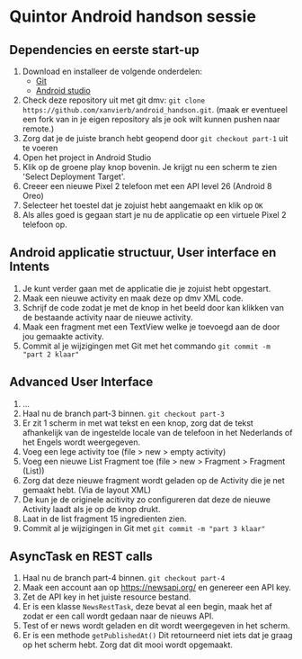 # Quintor Android handson sessie

## Dependencies en eerste start-up
1. Download en installeer de volgende onderdelen:
	* [Git](https://git-scm.com/)
	* [Android studio](https://developer.android.com/studio/index.html)
2. Check deze repository uit met git dmv: `git clone https://github.com/xanvierb/android_handson.git`. (maak er eventueel een fork van in je eigen repository als je ook wilt kunnen pushen naar remote.)
3. Zorg dat je de juiste branch hebt geopend door `git checkout part-1` uit te voeren
4. Open het project in Android Studio
5. Klik op de groene play knop bovenin. Je krijgt nu een scherm te zien 'Select Deployment Target'.
6. Creeer een nieuwe Pixel 2 telefoon met een API level 26 (Android 8 Oreo)
7. Selecteer het toestel dat je zojuist hebt aangemaakt en klik op `OK`
8. Als alles goed is gegaan start je nu de applicatie op een virtuele Pixel 2 telefoon op.

## Android applicatie structuur, User interface en Intents 
1. Je kunt verder gaan met de applicatie die je zojuist hebt opgestart.
2. Maak een nieuwe activity en maak deze op dmv XML code.
3. Schrijf de code zodat je met de knop in het beeld door kan klikken van de bestaande activity naar de nieuwe activity.
4. Maak een fragment met een TextView welke je toevoegd aan de door jou gemaakte activity.
5. Commit al je wijzigingen met Git met het commando `git commit -m "part 2 klaar"`

## Advanced User Interface
1. ...
2. Haal nu de branch part-3 binnen. `git checkout part-3`
3. Er zit 1 scherm in met wat tekst en een knop, zorg dat de tekst afhankelijk van de ingestelde locale van de telefoon in het Nederlands of het Engels wordt weergegeven.
4. Voeg een lege activity toe (file > new > empty activity)
5. Voeg een nieuwe List Fragment toe (file > new > Fragment > Fragment (List))
6. Zorg dat deze nieuwe fragment wordt geladen op de Activity die je net gemaakt hebt. (Via de layout XML)
7. De kun je de originele acitivity zo configureren dat deze de nieuwe Activity laadt als je op de knop drukt.
8. Laat in de list fragment 15 ingredienten zien.
9. Commit al je wijzigingen in Git met `git commit -m "part 3 klaar"`

## AsyncTask en REST calls
1. Haal nu de branch part-4 binnen. `git checkout part-4`
2. Maak een account aan op https://newsapi.org/ en genereer een API key.
3. Zet de API key in het juiste resource bestand.
4. Er is een klasse `NewsRestTask`, deze bevat al een begin, maak het af zodat er een call wordt gedaan naar de nieuws API.
5. Test of er news wordt geladen en dit wordt weergegeven in het scherm.
5. Er is een methode `getPublishedAt()` Dit retourneerd niet iets dat je graag op het scherm hebt. Zorg dat dit mooi wordt opgemaakt.



